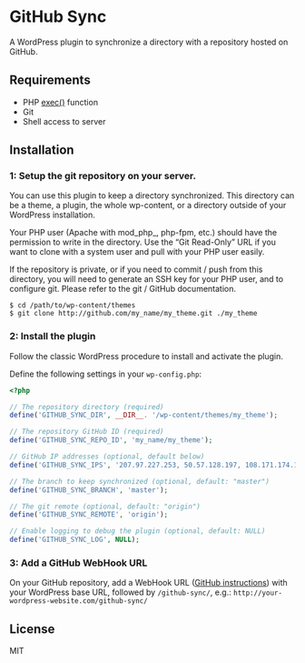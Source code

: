 # GitHub Sync

A WordPress plugin to synchronize a directory with a repository hosted on GitHub.

## Requirements

- PHP [exec()](http://php.net/manual/en/function.exec.php) function
- Git
- Shell access to server

## Installation

### 1: Setup the git repository on your server.

You can use this plugin to keep a directory synchronized. This directory
can be a theme, a plugin, the whole wp-content, or a directory outside
of your WordPress installation.

Your PHP user (Apache with mod_php_, php-fpm, etc.) should have the
permission to write in the directory. Use the “Git Read-Only” URL if you
want to clone with a system user and pull with your PHP user easily.

If the repository is private, or if you need to commit / push from this
directory, you will need to generate an SSH key for your PHP user, and
to configure git. Please refer to the git / GitHub documentation.

    $ cd /path/to/wp-content/themes
    $ git clone http://github.com/my_name/my_theme.git ./my_theme

### 2: Install the plugin

Follow the classic WordPress procedure to install and activate the
plugin.

Define the following settings in your `wp-config.php`:

```php
<?php

// The repository directory (required)
define('GITHUB_SYNC_DIR', __DIR__. '/wp-content/themes/my_theme');

// The repository GitHub ID (required)
define('GITHUB_SYNC_REPO_ID', 'my_name/my_theme');

// GitHub IP addresses (optional, default below)
define('GITHUB_SYNC_IPS', '207.97.227.253, 50.57.128.197, 108.171.174.178');

// The branch to keep synchronized (optional, default: "master")
define('GITHUB_SYNC_BRANCH', 'master');

// The git remote (optional, default: "origin")
define('GITHUB_SYNC_REMOTE', 'origin');

// Enable logging to debug the plugin (optional, default: NULL)
define('GITHUB_SYNC_LOG', NULL);
```

### 3: Add a GitHub WebHook URL

On your GitHub repository, add a WebHook URL ([GitHub instructions](https://help.github.com/articles/post-receive-hooks))
with your WordPress base URL, followed by `/github-sync/`, e.g.: `http://your-wordpress-website.com/github-sync/`

## License

MIT
